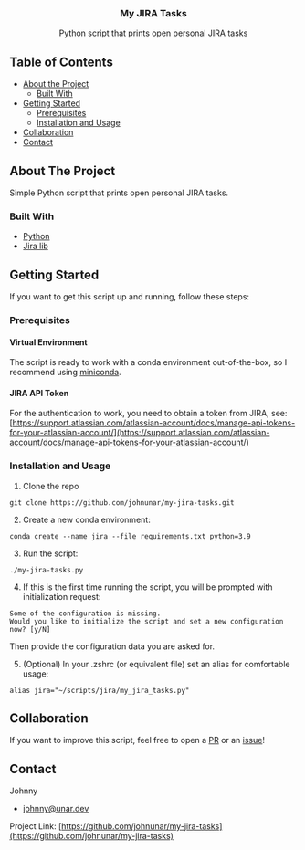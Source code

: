 <!-- PROJECT LOGO -->
<br />
<p align="center">

  <h3 align="center">My JIRA Tasks</h3>

  <p align="center">
  Python script that prints open personal JIRA tasks
  </p>
</p>



<!-- TABLE OF CONTENTS -->
## Table of Contents

* [About the Project](#about-the-project)
    * [Built With](#built-with)
* [Getting Started](#getting-started)
    * [Prerequisites](#prerequisites)
    * [Installation and Usage](#installation-and-usage)
* [Collaboration](#collaboration)
* [Contact](#contact)



<!-- ABOUT THE PROJECT -->
## About The Project

Simple Python script that prints open personal JIRA tasks.

### Built With
* [Python](https://www.python.org/)
* [Jira lib](https://pypi.org/project/jira/)

<!-- GETTING STARTED -->
## Getting Started
If you want to get this script up and running, follow these steps:

### Prerequisites
#### Virtual Environment
The script is ready to work with a conda environment out-of-the-box,
so I recommend using [miniconda](https://docs.conda.io/projects/conda/en/latest/user-guide/install/download.html).

#### JIRA API Token
For the authentication to work, you need to obtain a token from JIRA, see: [https://support.atlassian.com/atlassian-account/docs/manage-api-tokens-for-your-atlassian-account/](https://support.atlassian.com/atlassian-account/docs/manage-api-tokens-for-your-atlassian-account/)


### Installation and Usage
1. Clone the repo
```shell script
git clone https://github.com/johnunar/my-jira-tasks.git
```
2. Create a new conda environment:
```shell script
conda create --name jira --file requirements.txt python=3.9
```
3. Run the script:
```shell script
./my-jira-tasks.py
```
4. If this is the first time running the script, you will be prompted with initialization request:
```shell script
Some of the configuration is missing.
Would you like to initialize the script and set a new configuration now? [y/N]
```
Then provide the configuration data you are asked for.

5. (Optional) In your .zshrc (or equivalent file) set an alias for comfortable usage:
```shell script
alias jira="~/scripts/jira/my_jira_tasks.py"
```

## Collaboration
If you want to improve this script, feel free to open a [PR](https://github.com/johnunar/my-jira-tasks/compare) or an [issue](https://github.com/johnunar/my-jira-tasks/issues/new)!

<!-- CONTACT -->
## Contact

Johnny
* [johnny@unar.dev](mailto:johnny@unar.dev)

Project Link: [https://github.com/johnunar/my-jira-tasks](https://github.com/johnunar/my-jira-tasks)